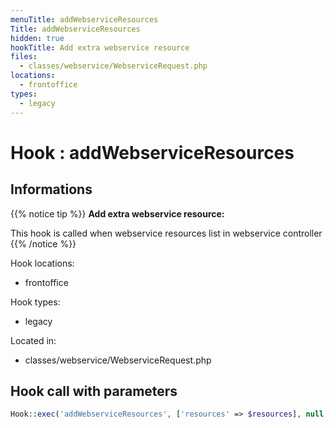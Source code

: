 ```yaml
---
menuTitle: addWebserviceResources
Title: addWebserviceResources
hidden: true
hookTitle: Add extra webservice resource
files:
  - classes/webservice/WebserviceRequest.php
locations:
  - frontoffice
types:
  - legacy
---
```


# Hook : addWebserviceResources

## Informations

{{% notice tip %}}
**Add extra webservice resource:** 

This hook is called when webservice resources list in webservice controller
{{% /notice %}}

Hook locations: 
  - frontoffice

Hook types: 
  - legacy

Located in: 
  - classes/webservice/WebserviceRequest.php

## Hook call with parameters

```php
Hook::exec('addWebserviceResources', ['resources' => $resources], null, true, false);
```